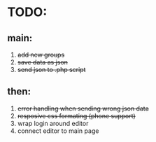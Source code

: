 # TODO:


## main:
1. ~~add new groups~~
2. ~~save data as json~~
3. ~~send json to .php script~~

## then:
1. ~~error handling when sending wrong json data~~
2. ~~resposive css formating (phone support)~~
3. wrap login around editor
4. connect editor to main page
